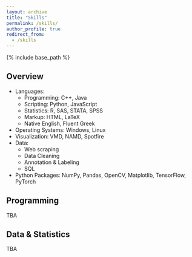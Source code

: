 ```yaml
---
layout: archive
title: "Skills"
permalink: /skills/
author_profile: true
redirect_from:
  - /skills
---
```


{% include base_path %}
  
Overview
------

* Languages:
  * Programming: C++, Java
  * Scripting: Python, JavaScript
  * Statistics: R, SAS, STATA, SPSS
  * Markup: HTML, LaTeX
  * Native English, Fluent Greek
* Operating Systems: Windows, Linux
* Visualization: VMD, NAMD, Spotfire
* Data:
  * Web scraping
  * Data Cleaning
  * Annotation & Labeling
  * SQL
* Python Packages: NumPy, Pandas, OpenCV, Matplotlib, TensorFlow, PyTorch

  
Programming
------

TBA

Data & Statistics
------

TBA
